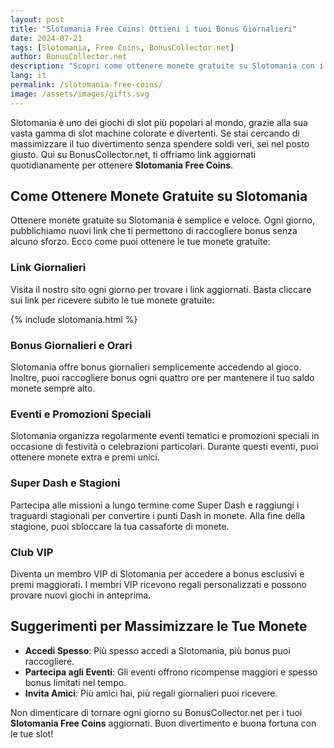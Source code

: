 ```yaml
---
layout: post
title: "Slotomania Free Coins: Ottieni i tuoi Bonus Giornalieri"
date: 2024-07-21
tags: [Slotomania, Free Coins, BonusCollector.net]
author: BonusCollector.net
description: "Scopri come ottenere monete gratuite su Slotomania con i nostri link aggiornati quotidianamente."
lang: it
permalink: /slotomania-free-coins/
image: /assets/images/gifts.svg
---
```


Slotomania è uno dei giochi di slot più popolari al mondo, grazie alla sua vasta gamma di slot machine colorate e divertenti. Se stai cercando di massimizzare il tuo divertimento senza spendere soldi veri, sei nel posto giusto. Qui su BonusCollector.net, ti offriamo link aggiornati quotidianamente per ottenere **Slotomania Free Coins**.

## Come Ottenere Monete Gratuite su Slotomania

Ottenere monete gratuite su Slotomania è semplice e veloce. Ogni giorno, pubblichiamo nuovi link che ti permettono di raccogliere bonus senza alcuno sforzo. Ecco come puoi ottenere le tue monete gratuite:

### Link Giornalieri
Visita il nostro sito ogni giorno per trovare i link aggiornati. Basta cliccare sui link per ricevere subito le tue monete gratuite:

{% include slotomania.html %}

### Bonus Giornalieri e Orari
Slotomania offre bonus giornalieri semplicemente accedendo al gioco. Inoltre, puoi raccogliere bonus ogni quattro ore per mantenere il tuo saldo monete sempre alto.

### Eventi e Promozioni Speciali
Slotomania organizza regolarmente eventi tematici e promozioni speciali in occasione di festività o celebrazioni particolari. Durante questi eventi, puoi ottenere monete extra e premi unici.

### Super Dash e Stagioni
Partecipa alle missioni a lungo termine come Super Dash e raggiungi i traguardi stagionali per convertire i punti Dash in monete. Alla fine della stagione, puoi sbloccare la tua cassaforte di monete.

### Club VIP
Diventa un membro VIP di Slotomania per accedere a bonus esclusivi e premi maggiorati. I membri VIP ricevono regali personalizzati e possono provare nuovi giochi in anteprima.

## Suggerimenti per Massimizzare le Tue Monete

- **Accedi Spesso**: Più spesso accedi a Slotomania, più bonus puoi raccogliere.
- **Partecipa agli Eventi**: Gli eventi offrono ricompense maggiori e spesso bonus limitati nel tempo.
- **Invita Amici**: Più amici hai, più regali giornalieri puoi ricevere.

Non dimenticare di tornare ogni giorno su BonusCollector.net per i tuoi **Slotomania Free Coins** aggiornati. Buon divertimento e buona fortuna con le tue slot!